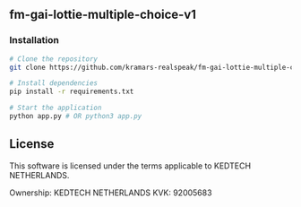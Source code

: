 ## fm-gai-lottie-multiple-choice-v1

### Installation


```bash
# Clone the repository
git clone https://github.com/kramars-realspeak/fm-gai-lottie-multiple-choice-v1.git

# Install dependencies
pip install -r requirements.txt

# Start the application
python app.py # OR python3 app.py

```

## License
This software is licensed under the terms applicable to KEDTECH NETHERLANDS.

Ownership: KEDTECH NETHERLANDS
KVK: 92005683